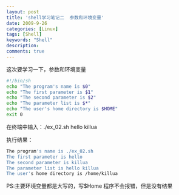 ```yaml
---
layout: post
title: 'shell学习笔记二  参数和环境变量'
date: 2009-9-26
categories: [Linux]
tags: [Shell]
keywords: "Shell"
description: 
comments: true
---
```

这次要学习一下，参数和环境变量

``` bash
#!/bin/sh
echo "The program's name is $0"
echo "The first parameter is $1"
echo "The second parameter is $2"
echo "The parameter list is $*"
echo "The user's home directory is $HOME"
exit 0 
```

在终端中输入：./ex_02.sh hello killua

执行结果：

``` bash
The program's name is ./ex_02.sh
The first parameter is hello
The second parameter is killua
The parameter list is hello killua
The user's home directory is /home/killua 
```

PS:主要环境变量都是大写的，写$Home 程序不会报错，但是没有结果
